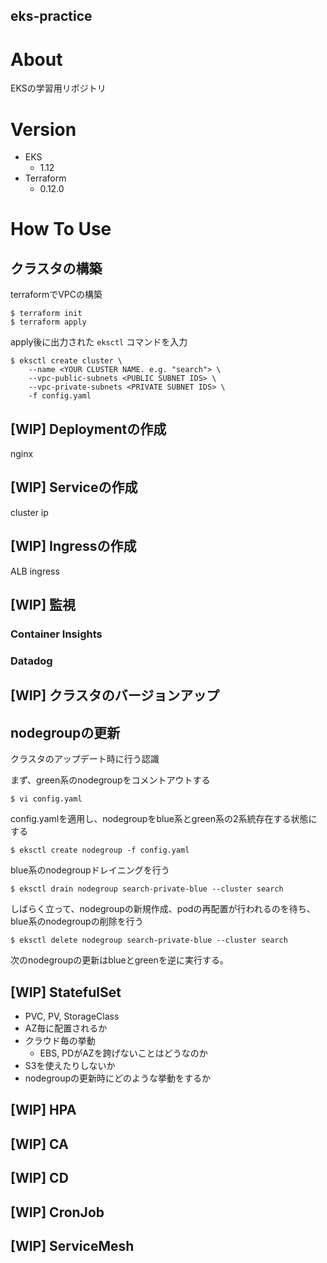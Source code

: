 eks-practice
---

# About
EKSの学習用リポジトリ

# Version
- EKS
    - 1.12
- Terraform
    - 0.12.0

# How To Use
## クラスタの構築
terraformでVPCの構築

```
$ terraform init
$ terraform apply
```

apply後に出力された `eksctl` コマンドを入力

```
$ eksctl create cluster \
    --name <YOUR CLUSTER NAME. e.g. "search"> \
    --vpc-public-subnets <PUBLIC SUBNET IDS> \
    --vpc-private-subnets <PRIVATE SUBNET IDS> \
    -f config.yaml
```

## [WIP] Deploymentの作成
nginx

## [WIP] Serviceの作成
cluster ip

## [WIP] Ingressの作成
ALB ingress

## [WIP] 監視
### Container Insights

### Datadog

## [WIP] クラスタのバージョンアップ

## nodegroupの更新
クラスタのアップデート時に行う認識

まず、green系のnodegroupをコメントアウトする
```
$ vi config.yaml
```

config.yamlを適用し、nodegroupをblue系とgreen系の2系統存在する状態にする
```
$ eksctl create nodegroup -f config.yaml
```

blue系のnodegroupドレイニングを行う
```
$ eksctl drain nodegroup search-private-blue --cluster search
```

しばらく立って、nodegroupの新規作成、podの再配置が行われるのを待ち、blue系のnodegroupの削除を行う
```
$ eksctl delete nodegroup search-private-blue --cluster search
```

次のnodegroupの更新はblueとgreenを逆に実行する。

## [WIP] StatefulSet
- PVC, PV, StorageClass
- AZ毎に配置されるか
- クラウド毎の挙動
    - EBS, PDがAZを跨げないことはどうなのか
- S3を使えたりしないか
- nodegroupの更新時にどのような挙動をするか

## [WIP] HPA

## [WIP] CA

## [WIP] CD

## [WIP] CronJob

## [WIP] ServiceMesh
